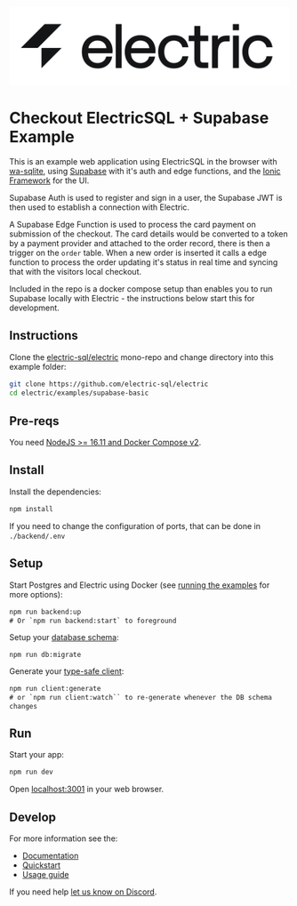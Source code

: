 <a href="https://electric-sql.com">
  <picture>
    <source media="(prefers-color-scheme: dark)"
        srcset="https://raw.githubusercontent.com/electric-sql/meta/main/identity/ElectricSQL-logo-light-trans.svg"
    />
    <source media="(prefers-color-scheme: light)"
        srcset="https://raw.githubusercontent.com/electric-sql/meta/main/identity/ElectricSQL-logo-black.svg"
    />
    <img alt="ElectricSQL logo"
        src="https://raw.githubusercontent.com/electric-sql/meta/main/identity/ElectricSQL-logo-black.svg"
    />
  </picture>
</a>

# Checkout ElectricSQL + Supabase Example

This is an example web application using ElectricSQL in the browser with [wa-sqlite](https://github.com/rhashimoto/wa-sqlite), using [Supabase](http://supabase.com) with it's auth and edge functions, and the [Ionic Framework](http://ionicframework.com) for the UI.

Supabase Auth is used to register and sign in a user, the Supabase JWT is then used to establish a connection with Electric.

A Supabase Edge Function is used to process the card payment on submission of the checkout. The card details would be converted to a token by a payment provider and attached to the order record, there is then a trigger on the `order` table. When a new order is inserted it calls a edge function to process the order updating it's status in real time and syncing that with the visitors local checkout.

Included in the repo is a docker compose setup than enables you to run Supabase locally with Electric - the instructions below start this for development.

## Instructions

Clone the [electric-sql/electric](https://github.com/electric-sql/electric) mono-repo and change directory into this example folder:

```sh
git clone https://github.com/electric-sql/electric
cd electric/examples/supabase-basic
```

## Pre-reqs

You need [NodeJS >= 16.11 and Docker Compose v2](https://electric-sql.com/docs/usage/installation/prereqs).

## Install

Install the dependencies:

```sh
npm install
```

If you need to change the configuration of ports, that can be done in `./backend/.env`

## Setup

Start Postgres and Electric using Docker (see [running the examples](https://electric-sql.com/docs/examples/notes/running) for more options):

```shell
npm run backend:up
# Or `npm run backend:start` to foreground
```

Setup your [database schema](https://electric-sql.com/docs/usage/data-modelling):

```shell
npm run db:migrate
```

Generate your [type-safe client](https://electric-sql.com/docs/usage/data-access/client):

```shell
npm run client:generate
# or `npm run client:watch`` to re-generate whenever the DB schema changes
```

## Run

Start your app:

```sh
npm run dev
```

Open [localhost:3001](http://localhost:5173) in your web browser.

## Develop

For more information see the:

- [Documentation](https://electric-sql.com/docs)
- [Quickstart](https://electric-sql.com/docs/quickstart)
- [Usage guide](https://electric-sql.com/docs/usage)

If you need help [let us know on Discord](https://discord.electric-sql.com).
